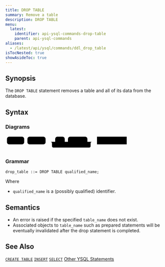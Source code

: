 ```yaml
---
title: DROP TABLE
summary: Remove a table
description: DROP TABLE
menu:
  latest:
    identifier: api-ysql-commands-drop-table
    parent: api-ysql-commands
aliases:
  - /latest/api/ysql/commands/ddl_drop_table
isTocNested: true
showAsideToc: true
---
```


## Synopsis
The `DROP TABLE` statement removes a table and all of its data from the database.

## Syntax

### Diagrams

<svg class="rrdiagram" version="1.1" xmlns:xlink="http://www.w3.org/1999/xlink" xmlns="http://www.w3.org/2000/svg" width="385" height="49" viewbox="0 0 385 49"><path class="connector" d="M0 21h5m54 0h10m57 0h30m30 0h10m61 0h20m-136 0q5 0 5 5v8q0 5 5 5h111q5 0 5-5v-8q0-5 5-5m5 0h10m93 0h5"/><rect class="literal" x="5" y="5" width="54" height="24" rx="7"/><text class="text" x="15" y="21">DROP</text><rect class="literal" x="69" y="5" width="57" height="24" rx="7"/><text class="text" x="79" y="21">TABLE</text><rect class="literal" x="156" y="5" width="30" height="24" rx="7"/><text class="text" x="166" y="21">IF</text><rect class="literal" x="196" y="5" width="61" height="24" rx="7"/><text class="text" x="206" y="21">EXISTS</text><a xlink:href="../grammar_diagrams#table-name"><rect class="rule" x="287" y="5" width="93" height="24"/><text class="text" x="297" y="21">table_name</text></a></svg>

### Grammar
```
drop_table ::= DROP TABLE qualified_name;
```
Where

- `qualified_name` is a (possibly qualified) identifier.

## Semantics

 - An error is raised if the specified `table_name` does not exist.
 - Associated objects to `table_name` such as prepared statements will be eventually invalidated after the drop statement is completed.

## See Also

[`CREATE TABLE`](../ddl_create_table)
[`INSERT`](../dml_insert)
[`SELECT`](../dml_select)
[Other YSQL Statements](..)

